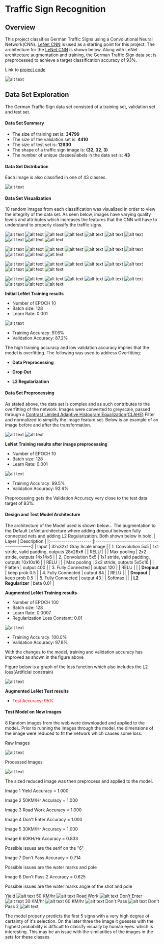 [//]: # (Image References)

[image1]: ./examples/visualization.png "Visualization"
[image2]: ./examples/grayscale.jpg "Grayscaling"
[image3]: ./examples/random_noise.jpg "Random Noise"
[image4]: ./examples/placeholder.png "Traffic Sign 1"
[image5]: ./examples/placeholder.png "Traffic Sign 2"
[image6]: ./examples/placeholder.png "Traffic Sign 3"
[image7]: ./examples/placeholder.png "Traffic Sign 4"
[image8]: ./examples/placeholder.png "Traffic Sign 5"
[image9]:  ./examples/stop0.png "Stop Sign 0"
[image10]: ./examples/stop1.png "Stop Sign 1"
[image11]: ./examples/stop2.png "Stop Sign 2"
[image12]: ./examples/stop3.png "Stop Sign 3"
[image13]: ./examples/stop4.png "Stop Sign 4"
[image14]: ./examples/stop5.png "Stop Sign 5"
[image15]: ./examples/stop6.png "Stop Sign 6"
[image16]: ./examples/stop7.png "Stop Sign 7"
[image17]: ./examples/stop8.png "Stop Sign 8"
[image18]: ./examples/stop9.png "Stop Sign 9"
[image19]: ./examples/hist.png "Data Set Historgram"
[image20]: ./examples/initial_training.png "Initial Training Results"
[image21]: ./examples/normization_training.png "Normization Training Results"
[image22]: ./examples/grey_norm_filter_training.png "Grey Norm and Filter Training Results"
[image23]: ./examples/grey_norm_filter_drop_training.png "Grey Norm and Filter Dropout Training Results"
[image24]: ./examples/grey_norm_filter_drop_training_loss.png "Grey Norm and Filter Dropout Training Results"
[image25]: ./examples/lenet5.png "LeNet CNN"
[image26]: ./examples/train_classes.png "Traning Set Histagram"

[image27]: ./examples/speed20_0.png "Speed20_ Sign 0"
[image28]: ./examples/speed20_1.png "Speed20_ Sign 1"
[image29]: ./examples/speed20_2.png "Speed20_ Sign 2"
[image30]: ./examples/speed20_3.png "Speed20_ Sign 3"
[image31]: ./examples/speed20_4.png "Speed20_ Sign 4"
[image32]: ./examples/speed20_5.png "Speed20_ Sign 5"
[image33]: ./examples/speed20_6.png "Speed20_ Sign 6"
[image34]: ./examples/speed20_7.png "Speed20_ Sign 7"
[image35]: ./examples/speed20_8.png "Speed20_ Sign 8"
[image36]: ./examples/speed20_9.png "Speed20_ Sign 9"

[image37]: ./examples/processed_stop_report.png "Processed Stop Sign"
[image38]: ./examples/stop_report.png "Stop Sign Report"

[image40]: ./examples/speed30_0.png "Speed30_ Sign 0"
[image41]: ./examples/speed30_1.png "Speed30_ Sign 1"
[image42]: ./examples/speed30_2.png "Speed30_ Sign 2"
[image43]: ./examples/speed30_3.png "Speed30_ Sign 3"
[image44]: ./examples/speed30_4.png "Speed30_ Sign 4"
[image45]: ./examples/speed30_5.png "Speed30_ Sign 5"
[image46]: ./examples/speed30_6.png "Speed30_ Sign 6"
[image47]: ./examples/speed30_7.png "Speed30_ Sign 7"
[image48]: ./examples/speed30_8.png "Speed30_ Sign 8"
[image49]: ./examples/speed30_9.png "Speed30_ Sign 9"

[image50]: ./examples/child0.png "Child_ Sign 0"
[image51]: ./examples/child1.png "Child_ Sign 1"
[image52]: ./examples/child2.png "Child_ Sign 2"
[image53]: ./examples/child3.png "Child_ Sign 3"
[image54]: ./examples/child4.png "Child_ Sign 4"
[image55]: ./examples/child5.png "Child_ Sign 5"
[image56]: ./examples/child6.png "Child_ Sign 6"
[image57]: ./examples/child7.png "Child_ Sign 7"
[image58]: ./examples/child8.png "Child_ Sign 8"
[image59]: ./examples/child9.png "Child_ Sign 9"

[image60]: ./german_signs/yield.png "Processed German Sign"
[image61]: ./german_signs/yield_color.png "Raw German Sign"
[image62]: ./german_signs/german_results0.png "Results"
[image63]: ./german_signs/german_results1.png "Results"
[image64]: ./german_signs/german_results2.png "Results"
[image65]: ./german_signs/german_results3.png "Results"
[image66]: ./german_signs/german_results4.png "Results"
[image67]: ./german_signs/german_results5.png "Results"
[image68]: ./german_signs/german_results6.png "Results"
[image69]: ./german_signs/german_results7.png "Results"


# **Traffic Sign Recognition** 

## **Overview**

This project classifies German Traffic Signs using a Convolutional Neural Network(CNN).   [LeNet CNN](http://yann.lecun.com/exdb/publis/pdf/lecun-98.pdf) is used as a starting point for this project.  The architecture for the [LeNet CNN](http://yann.lecun.com/exdb/publis/pdf/lecun-98.pdf) is shown below.  Along with LeNet architecture augmentation and training, the German Traffic Sign data set is preprocessed to achieve a target classification accuracy of 93%.

Link to [project code](https://github.com/hbutler97/Traffic-Sign-Classifier/blob/master/Traffic_Sign_Classifier.ipynb)

![alt text][image25]

## **Data Set Exploration**

The German Traffic Sign data set consisted of a training set, validation set and test set. 

#### **Data Set Summary**

* The size of training set is: **34799**
* The size of the validation set is: **4410**
* The size of test set is: **12630**
* The shape of a traffic sign image is: **(32, 32, 3)**
* The number of unique classes/labels in the data set is: **43**

#### **Data Set Distribution**

Each image is also classified in one of 43 classes.  

![alt text][image26]

#### **Data Set Visualization**

10 random images from each classification was visualized in order to view the integrity of the data set.
As seen below, images have varying quality levels and attributes which increases the features that the CNN will have to understand to properly classify the traffic signs.


![alt text][image9] ![alt text][image10] ![alt text][image11] ![alt text][image12] ![alt text][image13] ![alt text][image14] ![alt text][image15] ![alt text][image16] ![alt text][image17] ![alt text][image18]

![alt text][image27] ![alt text][image28] ![alt text][image29] ![alt text][image30] ![alt text][image31] ![alt text][image32] ![alt text][image33] ![alt text][image34] ![alt text][image35] ![alt text][image36]

![alt text][image40] ![alt text][image41] ![alt text][image42] ![alt text][image43] ![alt text][image44] ![alt text][image45] ![alt text][image46] ![alt text][image47] ![alt text][image48] ![alt text][image49]

![alt text][image50] ![alt text][image51] ![alt text][image52] ![alt text][image53] ![alt text][image54] ![alt text][image55] ![alt text][image56] ![alt text][image57] ![alt text][image58] ![alt text][image59]


**Initial LeNet Training results**

* Number of EPOCH 10
* Batch size: 128
* Learn Rate: 0.001

![alt text][image20]

* Training Accuracy: 97.6%
* Validation Accuracy: 87.2%

The high training accuracy and low validation accuracy implies that the model is overfitting. The following was used to address Overfitting:

* **Data Preprocessing**

* **Drop Out**

* **L2 Regularization** 


#### **Data Set Preprocessing**

As stated above, the data set is complex and as such contributes to the overfitting of the network.  Images were converted to greyscale, passed through a [Contrast Limited Adaptive Histogram Equalization(CLAHE)](https://en.wikipedia.org/wiki/Adaptive_histogram_equalization) Filter and normalized to simplify the image feature set.  Below is an example of an image before and after the transformation.


![alt text][image38] ![alt text][image37]


**LeNet Training results after image preprocessing**

* Number of EPOCH 10
* Batch size: 128
* Learn Rate: 0.001

![alt text][image22]

* Training Accuracy: 99.5%
* Validation Accuracy: 92.6%

Preprocessing gets the Validation Accuracy very close to the test data target of 93%.


#### **Design and Test Model Architecture**

The architecture of the Model used is shown below...  The augmentation to the Default LeNet architecture where adding dropout between fully connected nets and adding L2 Regularization.  Both shown below in bold.
| Layer         	|     Description	        		| 
|:---------------------:|:---------------------------------------------:| 
| Input         	| 32x32x1 Gray Scale image   			| 
| 1. Convolution 5x5   	| 1x1 stride, valid padding, outputs 28x28x6 	|
| RELU			|						|
| Max pooling	      	| 2x2 stride,  outputs 14x14x6  		|
| 2. Convolution 5x5   	| 1x1 stride, valid padding, outputs 10x10x16 	|
| RELU			|						|
| Max pooling	      	| 2x2 stride,  outputs 5x5x16  		        |
| Flatten               | output 400					|
| 3. Fully Connected    | output 120					|
| RELU			|						|
| **Dropout**		| keep prob 0.5					|
| 4. Fully Connected    | output 84					|
| RELU			|						|
| **Dropout**		| keep prob 0.5					|
| 5. Fully Connected	| output 43 					|
| Softmax		|         					|
| **L2 Regularizer**	| beta 0.01					|



**Augmented LeNet Training results**

* Number of EPOCH 100
* Batch size: 128
* Learn Rate: 0.0007
* Regularization Loss Constant: 0.01

![alt text][image23] 

* Training Accuracy: 100.0%
* Validation Accuracy: 97.6%

With the changes to the model, training and validation accuracy has improved as shown in the figure above

Figure below is a graph of the loss function which also includes the L2 loss(Artificial constrain)

![alt text][image24]


**Augmented LeNet Test results**

* <span style="color:red"> Test Accuracy: 95% </span>



#### **Test Model on New Images**

8 Random images from the web were downloaded and applied to the model..  Prior to running the images through the model, the dimensions of the image were reduced to fit the network which causes some loss. 


Raw Images

![alt text][image61]

Processed Images

![alt text][image60]

The sized reduced image was then preprocess and applied to the model.



Image 1 Yield Accuracy = 1.000

Image 2 50KM/Hr Accuracy = 1.000

Image 3 Road Work Accuracy = 1.000

Image 4 Don't Enter Accuracy = 1.000

Image 5 30KM/Hr Accuracy = 1.000

Image 6 60KH/Hr Accuracy = 0.833

Possible issues are the serif on the "6"

Image 7 Don't Pass Accuracy = 0.714

Possible issues are the water marks and pole

Image 8 Don't Pass 2 Accuracy = 0.625

Possible issues are the water marks angle of the shot and pole


Yield
![alt text][image62]
50 KM/hr
![alt text][image63]
Road Work
![alt text][image64]
Don't Enter
![alt text][image65]
30 KM/hr
![alt text][image66]
60 KM/hr
![alt text][image67]
Don't Pass
![alt text][image68]
Don't Pass 2
![alt text][image69]

The model properly predicts the first 5 signs with a very high degree of certainty of it's selection.  On the later three the image it guesses with the highest probability is difficult to classify visually by human eyes. which is interesting. This may be an issue with the similarities of the images in the sets for these classes. 



